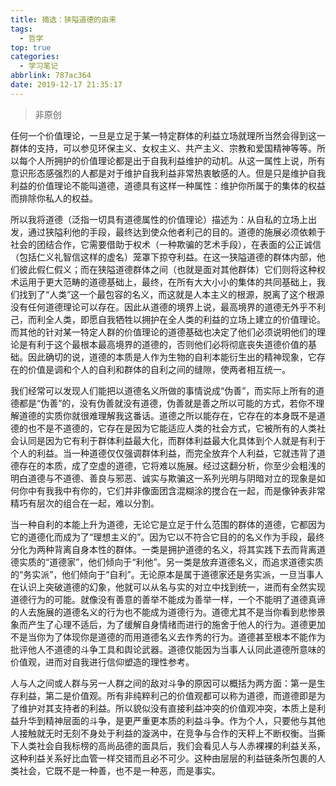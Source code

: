 ```yaml
---
title: 摘选：狭隘道德的由来
tags:
  - 哲学
top: true
categories:
  - 学习笔记
abbrlink: 787ac364
date: 2019-12-17 21:35:17
---
```



>非原创

任何一个价值理论，一旦是立足于某一特定群体的利益立场就理所当然会得到这一群体的支持，可以参见环保主义、女权主义、共产主义、宗教和爱国精神等等。所以每个人所拥护的价值理论都是出于自我利益维护的动机。从这一属性上说，所有意识形态感强烈的人都是对于维护自我利益非常热衷敏感的人。但是只是维护自我利益的价值理论不能叫道德，道德具有这样一种属性：维护你所属于的集体的权益而排除你私人的权益。

所以我将道德（泛指一切具有道德属性的价值理论）描述为：从自私的立场上出发，通过狭隘利他的手段，最终达到使众他者利己的目的。道德的施展必须依赖于社会的团结合作，它需要借助于权术（一种欺骗的艺术手段），在表面的公正诚信（包括仁义礼智信这样的虚名）笼罩下掠夺利益。在这一狭隘道德的群体内部，他们彼此假仁假义；而在狭隘道德群体之间（也就是面对其他群体）它们则将这种权术运用于更大范畴的道德基础上，最终，在所有大大小小的集体的共同基础上，我们找到了“人类”这一个最包容的名义，而这就是人本主义的根源，脱离了这个根源没有任何道德理论可以存在。因此从道德的境界上说，最高境界的道德无外乎不利己，而利全人类，即愿自我牺牲以拥护在全人类的利益的立场上建立的价值理论。而其他的针对某一特定人群的价值理论的道德基础也决定了他们必须说明他们的理论是有利于这个最根本最高境界的道德的，否则他们必将彻底丧失道德价值的基础。因此确切的说，道德的本质是人作为生物的自利本能衍生出的精神现象，它存在的价值是调和个人的自利和群体的自利之间的缝隙，使两者相互统一。

我们经常可以发现人们能把以道德名义所做的事情说成“伪善”，而实际上所有的道德都是“伪善”的，没有伪善就没有道德，伪善就是善之所以可能的方式，若你不理解道德的实质你就很难理解我这番话。道德之所以能存在，它存在的本身既不是道德的也不是不道德的，它存在是因为它能适应人类的社会方式，它被所有的人类社会认同是因为它有利于群体利益最大化，而群体利益最大化具体到个人就是有利于个人的利益。当一种道德仅仅强调群体利益，而完全放弃个人利益，它就违背了道德存在的本质，成了空虚的道德，它将难以施展。经过这翻分析，你至少会粗浅的明白道德与不道德、善良与邪恶、诚实与欺骗这一系列光明与阴暗对立的现象是如何你中有我我中有你的，它们并非像面团含混糊涂的搅合在一起，而是像钟表非常精巧有层次的组合在一起，难以分割。

当一种自利的本能上升为道德，无论它是立足于什么范围的群体的道德，它都因为它的道德化而成为了“理想主义的”。因为它以不符合它目的的名义作为手段，最终分化为两种背离自身本性的群体。一类是拥护道德的名义，将其实践下去而背离道德实质的“道德家”，他们倾向于“利他”。另一类是放弃道德名义，而追求道德实质的“务实派”，他们倾向于“自利”。无论原本是属于道德家还是务实派，一旦当事人在认识上突破道德的幻象，他就可以从名与实的对立中找到统一，进而有全然实现道德行为的可能。就像没有善意的善举不能成为善举一样，一个不能明了道德真谛的人去施展的道德名义的行为也不能成为道德行为。道德尤其不是当你看到悲惨景象而产生了心理不适后，为了缓解自身情绪而进行的施舍于他人的行为。道德更加不是当你为了体现你是道德的而用道德名义去作秀的行为。道德甚至根本不能作为批评他人不道德的斗争工具和舆论武器。道德仅能因为当事人认同此道德所意味的价值观，进而对自我进行信仰塑造的理性参考。

人与人之间或人群与另一人群之间的敌对斗争的原因可以概括为两方面：第一是生存利益，第二是价值观。所有非纯粹利己的价值观都可以称为道德，而道德即是为了维护对其支持者的利益。所以貌似没有直接利益冲突的价值观冲突，本质上是利益升华到精神层面的斗争，是更严重更本质的利益斗争。作为个人，只要他与其他人接触就无时无刻不身处于利益的漩涡中，在竞争与合作的天秤上不断权衡。当撕下人类社会自我标榜的高尚品德的面具后，我们会看见人与人赤裸裸的利益关系，这种利益关系好比血管一样交错而且必不可少。这种由层层的利益链条所包裹的人类社会，它既不是一种善，也不是一种恶，而是事实。